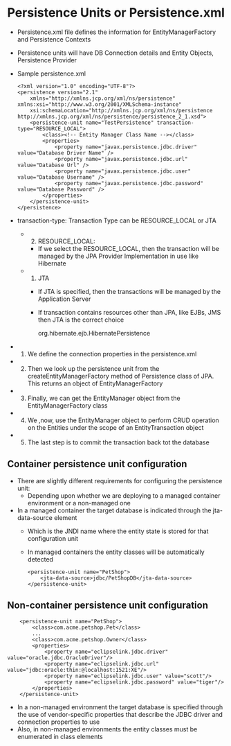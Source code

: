 #	Persistence Units or Persistence.xml 

-	Persistence.xml file defines the information for EntityManagerFactory and Persistence Contexts
-	Persistence units will have DB Connection details and Entity Objects, Persistence Provider


-	Sample persistence.xml

		<?xml version="1.0" encoding="UTF-8"?>
		<persistence version="2.1"
			xmlns="http://xmlns.jcp.org/xml/ns/persistence" xmlns:xsi="http://www.w3.org/2001/XMLSchema-instance"
			xsi:schemaLocation="http://xmlns.jcp.org/xml/ns/persistence http://xmlns.jcp.org/xml/ns/persistence/persistence_2_1.xsd">
			<persistence-unit name="TestPersistence" transaction-type="RESOURCE_LOCAL">
				<class><!-- Entity Manager Class Name --></class>
				<properties>
					<property name="javax.persistence.jdbc.driver" value="Database Driver Name" />
					<property name="javax.persistence.jdbc.url" value="Database Url" />
					<property name="javax.persistence.jdbc.user" value="Database Username" />
					<property name="javax.persistence.jdbc.password" value="Database Password" />
				</properties>
			</persistence-unit>
		</persistence>
		
		
-	transaction-type: Transaction Type can be RESOURCE_LOCAL or JTA

	-	2.	RESOURCE_LOCAL:
		
		-	If we select the RESOURCE_LOCAL, then the transaction will be managed by the JPA Provider Implementation in use like Hibernate
	
	-	1.	JTA
	
		-	If JTA is specified, then the transactions will be managed by the Application Server
		-	If transaction contains resources other than JPA, like EJBs, JMS then JTA is the correct choice
		
		
			<?xml version="1.0" encoding="UTF-8"?>
			<persistence xmlns="http://java.sun.com/xml/ns/persistence"
					xmlns:xsi="http://www.w3.org/2001/XMLSchema-instance"
					xsi:schemaLocation="http://java.sun.com/xml/ns/persistence http://java.sun.com/xml/ns/persistence/persistence_2_0.xsd"
					version="2.0">
					<persistence-unit name="jcg-JPA" transaction-type="RESOURCE_LOCAL">
						<provider>org.hibernate.ejb.HibernatePersistence</provider>
					<properties>
						<property name="hibernate.dialect" value="org.hibernate.dialect.MySQL5InnoDBDialect" />
						<property name="hibernate.hbm2ddl.auto" value="update" />
						<property name="hibernate.connection.driver_class" value="com.mysql.jdbc.Driver" />
						<property name="hibernate.connection.username" value="myusername" />
						<property name="hibernate.connection.password" value="mypwd" />
						<property name="hibernate.connection.url" value="jdbc:mysql://localhost/research_development" />
					</properties>
					</persistence-unit>
			</persistence>
		
		
-	1.	We define the connection properties in the persistence.xml
-	2.	Then we look up the persistence unit from the createEntityManagerFactory method of Persistence class of JPA. This returns an object of EntityManagerFactory
-	3.	Finally, we can get the EntityManager object from the EntityManagerFactory class
-	4.	We ,now, use the EntityManager object to perform CRUD operation on the Entities under the scope of an EntityTransaction object
-	5.	The last step is to commit the transaction back tot the database
	
		

##	Container persistence unit configuration	

-	There are slightly different requirements for configuring the persistence unit:
	-	Depending upon whether we are deploying to a managed container environment or a non-managed one
-	In a managed container the target database is indicated through the jta-data-source element
	-	Which is the JNDI name where the entity state is stored for that configuration unit
	-	In managed containers the entity classes will be automatically detected

		
			<persistence-unit name="PetShop">
				<jta-data-source>jdbc/PetShopDB</jta-data-source>
			</persistence-unit>
				
		
##	Non-container persistence unit configuration
			
			
		<persistence-unit name="PetShop">
			<class>com.acme.petshop.Pet</class>
			...
			<class>com.acme.petshop.Owner</class>
			<properties>
				<property name="eclipselink.jdbc.driver" value="oracle.jdbc.OracleDriver"/>
				<property name="eclipselink.jdbc.url" value="jdbc:oracle:thin:@localhost:1521:XE"/>
				<property name="eclipselink.jdbc.user" value="scott"/>
				<property name="eclipselink.jdbc.password" value="tiger"/>
			</properties>
		</persistence-unit>
			
-	In a non-managed environment the target database is specified through the use of vendor-specific properties that describe the JDBC driver and connection properties to use		
-	Also, in non-managed environments the entity classes must be enumerated in class elements

		
		
		
		
		
		
		
		
		
		
		
		
		
		